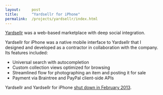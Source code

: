 ```yaml
---
layout:     post
title:      "Yardsellr for iPhone"
permalink:  /projects/yardsellr/index.html
---
```


[Yardsellr] was a web-based marketplace with deep social integration.

Yardsellr for iPhone was a native mobile interface to Yardsellr that I designed and
developed as a contractor in collaboration with the company. Its features
included:

* Universal search with autocompletion
* Custom collection views optimized for browsing
* Streamlined flow for photographing an item and posting it for sale
* Payment via Braintree and PayPal client-side APIs

Yardsellr and Yardsellr for iPhone [shut down in February 2013].

[Yardsellr]:http://techcrunch.com/2010/11/22/yardsellr-5-million-ebay-facebook/
[shut down in February 2013]:http://techcrunch.com/2013/02/11/yardsellr-the-ebay-for-facebook-becomes-the-latest-casualty-in-social-local-commerce/
